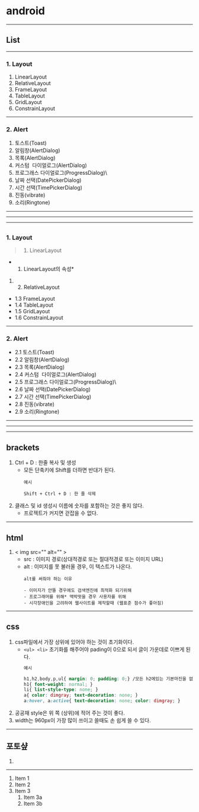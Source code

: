 # android 
***
## List
***
### 1. Layout
1. LinearLayout
2. RelativeLayout
3. FrameLayout
4. TableLayout
5. GridLayout
6. ConstrainLayout
***
### 2. Alert
1. 토스트(Toast)
2. 알림창(AlertDialog)
3. 목록(AlertDialog)
4. 커스텀  다이얼로그(AlertDialog)
5. 프로그래스 다이얼로그(ProgressDialog)\
6. 날짜 선택(DatePickerDialog)
7. 시간 선택(TimePickerDialog)
8. 진동(vibrate)
9. 소리(Ringtone)
*** 
***
***
##
### 1. Layout <br>
>  1. LinearLayout <br>
 * 1. LinearLayout의 속성*
1. 2. RelativeLayout
* 1.3 FrameLayout
* 1.4 TableLayout
* 1.5 GridLayout
* 1.6 ConstrainLayout
***
### 2. Alert
* 2.1 토스트(Toast)
* 2.2 알림창(AlertDialog)
* 2.3 목록(AlertDialog)
* 2.4 커스텀  다이얼로그(AlertDialog)
* 2.5 프로그래스 다이얼로그(ProgressDialog)\
* 2.6 날짜 선택(DatePickerDialog)
* 2.7 시간 선택(TimePickerDialog)
* 2.8 진동(vibrate)
* 2.9 소리(Ringtone)
*** 
***
***



## brackets
1. Ctrl + D : 한줄 복사 및 생성
    * 모든 단축키에 Shift를 더하면 반대가 된다.
        ```
        예시

        Shift + Ctrl + D : 한 줄 삭제 
        ```
2. 클래스 및 id 생성시 이름에 숫자를 포함하는 것은 좋지 않다.
    * 프로젝트가 커지면 걷잡을 수 없다.

***
## html
1. < img src="" alt="" >
    * src : 이미지 경로(상대적경로 또는 절대적경로 또는 이미지 URL) <br>
    * alt : 이미지를 못 불러올 경우, 이 텍스트가 나온다. 
        ```
        alt를 써줘야 하는 이유

        - 이미지가 안뜰 경우에도 검색엔진에 최적화 되기위해
        - 프로그래머를 위해* 액박떳을 경우 사용자를 위해
        - 시각장애인을 고려하여 웹사이트를 제작할때 (웹표준 점수가 좋아짐)
        ```
***

## css
1. css파일에서 가장 상위에 있어야 하는 것이 초기화이다.
    * ```<ul> <li>``` 초기화를 해주어야 pading이 0으로 되서 글이 가운데로 이쁘게 된다.
        ```css
        예시 

        h1,h2,body,p,ul{ margin: 0; padding: 0;} /모든 h2에있는 기본마진을 없애겟다/
        h1{ font-weight: normal; }
        li{ list-style-type: none; }
        a{ color: dimgray; text-decoration: none; }
        a:hover, a:active{ text-decoration: none; color: dimgray; }
        ```
2. 공공재 style은 위 쪽 (상위)에 적어 주는 것이 좋다.
3. width는 960px이 가장 많이 쓰이고 쓸때도 손 쉽게 쓸 수 있다.


***

## 포토샾
1. 

***
1. Item 1
1. Item 2
1. Item 3
   1. Item 3a
   1. Item 3b
